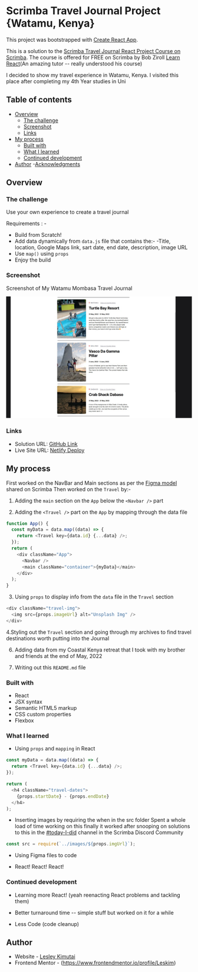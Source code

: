 # Scrimba Travel Journal Project {Watamu, Kenya}

This project was bootstrapped with [Create React App](https://github.com/facebook/create-react-app).

This is a solution to the [Scrimba Travel Journal React Project Course on Scrimba](https://scrimba.com/learn/learnreact/react-section-3-solo-project).
The course is offered for FREE on Scrimba by Bob Ziroll [Learn React](https://scrimba.com/learn/learnreact)(An amazing tutor -- really understood his course)

I decided to show my travel experience in Watamu, Kenya. I visited this place after completing my 4th Year studies in Uni

## Table of contents

- [Overview](#overview)
  - [The challenge](#the-challenge)
  - [Screenshot](#screenshot)
  - [Links](#links)
- [My process](#my-process)
  - [Built with](#built-with)
  - [What I learned](#what-i-learned)
  - [Continued development](#continued-development)
- [Author](#author) -[Acknowledgments](#acknowledgments)

## Overview

### The challenge

Use your own experience to create a travel journal

Requirements : -

- Build from Scratch!
- Add data dynamically from `data.js` file that contains the:-
  -Title, location, Google Maps link, sart date, end date, description, image URL
- Use `map()` using `props`
- Enjoy the build

### Screenshot

Screenshot of My Watamu Mombasa Travel Journal

![](./src/images/screenshot.jpg)

### Links

- Solution URL: [GitHub Link](https://github.com/issagoodlifeInc/watamu.git)
- Live Site URL: [Netlify Deploy](https://Watamu.netlify.app/)

## My process

First worked on the NavBar and Main sections as per the [Figma model](<https://www.figma.com/file/hgjw0ocCdOAaixu4g2kbS4/Travel-Journal-(Copy)?node-id=2%3A2>) shared on Scrimba
Then worked on the `Travel` by:-

1. Adding the `main` section on the `App` below the `<Navbar />` part

2. Adding the `<Travel />` part on the `App` by mapping through the data file

```js
function App() {
  const myData = data.map((data) => {
    return <Travel key={data.id} {...data} />;
  });
  return (
    <div className="App">
      <Navbar />
      <main className="container">{myData}</main>
    </div>
  );
}
```

3. Using `props` to display info from the `data` file in the `Travel` section

```js
<div className="travel-img">
  <img src={props.imageUrl} alt="Unsplash Img" />
</div>
```

4.Styling out the `Travel` section and going through my archives to find travel destinations worth putting into the Journal

6. Adding data from my Coastal Kenya retreat that I took with my brother and friends at the end of May, 2022

7. Writing out this `README.md` file

### Built with

- React
- JSX syntax
- Semantic HTML5 markup
- CSS custom properties
- Flexbox

### What I learned

- Using `props` and `mapping` in React

```js
const myData = data.map((data) => {
  return <Travel key={data.id} {...data} />;
});
```

```js
return (
  <h4 className="travel-dates">
    {props.startDate} - {props.endDate}
  </h4>
);
```

- Inserting images by requiring the when in the src folder
  Spent a whole load of time working on this finally it worked after snooping on solutions to this in the [#today-I-did](https://discord.com/channels/684009642984341525/919153471691849769/985538609430016000) channel in the Scrimba Discord Community

```js
const src = require(`../images/${props.imgUrl}`);
```

- Using Figma files to code

- React! React! React!

### Continued development

- Learning more React! (yeah reenacting React problems and tackling them)

- Better turnaround time -- simple stuff but worked on it for a while

- Less Code (code cleanup)

## Author

- Website - [Lesley Kimutai](https://leskim.github.io/myweb/)
- Frontend Mentor - (https://www.frontendmentor.io/profile/Leskim)
